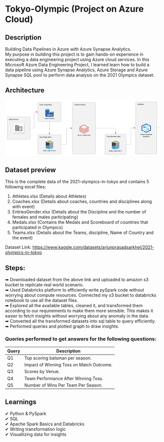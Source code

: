 # Tokyo-Olympic (Project on Azure Cloud)

## Description
Building Data Pipelines in Azure with Azure Synapse Analytics.  
My purpose in building this project is to gain hands-on experience in executing a data engineering project using Azure cloud services.
In this Microsoft Azure Data Engineering Project, I learned learn how to build a data pipeline using Azure Synapse Analytics, Azure Storage and Azure Synapse SQL pool to perform data analysis on the 2021 Olympics dataset.

## Architecture
![Alt text](Arcitecture.png)


## Dataset preview
This is the complete data of the 2021-olympics-in-tokyo and contains 5 following excel files:    
1. Athletes.xlsx (Details about Athletes)      
2. Coaches.xlsx (Details about coaches, countries and disciplines along with event)  
3. EntriesGender.xlsx (Details about the Discipline and the number of females and males participating)  
4. Medals.xlsx (Contains the Medals and Scoreboard of countries that participated in Olympics)    
5. Teams.xlsx (Details about the Teams, discipline, Name of Country and the event)  

Dataset Link: https://www.kaggle.com/datasets/arjunprasadsarkhel/2021-olympics-in-tokyo
## Steps:
➡ Downloaded dataset from the above link and uploaded to amazon s3 bucket to replicate real world scenario.  
➡ Used Databricks platform to efficiently write pySpark code without worrying about compute resources. Connected my s3 bucket to databricks notebook to use all 
   the dataset files.  
➡ Explored all the available tables, cleaned it, and transformed them according to our requirements to make them more sensible. This makes it easier to fetch 
   insights without worrying about any anomaly in the data.  
➡ Converted all the transformed datasets into sql table to query efficiently.  
➡ Performed queries and plotted graph to draw insights.

### Queries performed to get answers for the following questions:     
|Query|Description|
|-----|-----------|
|Q1|Top scoring batsman per season.|
|Q2|Impact of Winning Toss on Match Outcome.|
|Q3|Scores by Venue.|
|Q4|Team Performance After Winning Toss.|
|Q5|Number of Wins Per Team Per Season.|

## Learnings
✔ Python & PySpark  
✔ SQL  
✔ Apache Spark Basics and Databricks  
✔ Writing transformation logic  
✔ Visuallizing data for insights

